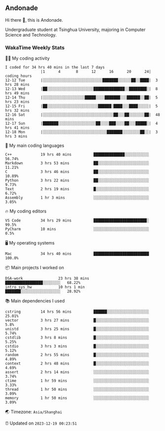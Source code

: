 ## Andonade

Hi there 👋, this is Andonade.

Undergraduate student at Tsinghua University, majoring in Computer Science and Technology.

### WakaTime Weekly Stats

🧑‍💻 My coding activity 

```text
I coded for 34 hrs 40 mins in the last 7 days
          		|1      4       8      12      16      20      24|	coding hours
12-12 Tue		|░░░░░░░░░░░░░░░░░░░░░░░░░░░███████░░░░░░██░░████|	3 hrs 28 mins
12-13 Wed		|██░░░░░░░░░░░░░░░░░░░░░██████████████░░████████░|	8 hrs 49 mins
12-14 Thu		|░░░░░░░░░░░░░░░░░░░█████░░░░███████░░░██████░░██|	5 hrs 23 mins
12-15 Fri		|██░░░░░░░░░░░░░░░░░░░░░░░██████░████░░░████░░░░░|	5 hrs 32 mins
12-16 Sat		|░░░░░░░░░░░░░░░░░░░░░░░░░░░░░░░░██░░░██░░░░░░░██|	48 mins
12-17 Sun		|███████░░░░░░░░░░░░░░░░░██░░░░███░░░░██░░░█████░|	4 hrs 41 mins
12-18 Mon		|░░░░░░░░░░░░░░░░░░░░░░░░░░░░░███████░░░░░░░░██░░|	3 hrs 3 mins
```

🌱 My main coding languages 

```text
C++            	19 hrs 40 mins      	██████████████░░░░░░░░░░░	56.74%
Markdown       	3 hrs 53 mins       	██░░░░░░░░░░░░░░░░░░░░░░░	11.21%
C              	3 hrs 46 mins       	██░░░░░░░░░░░░░░░░░░░░░░░	10.89%
Python         	3 hrs 22 mins       	██░░░░░░░░░░░░░░░░░░░░░░░	9.73%
Text           	2 hrs 19 mins       	█░░░░░░░░░░░░░░░░░░░░░░░░	6.72%
Assembly       	1 hr 3 mins         	░░░░░░░░░░░░░░░░░░░░░░░░░	3.05%
```

🔥 My coding editors 

```text
VS Code        	34 hrs 29 mins      	████████████████████████░	99.5%
PyCharm        	10 mins             	░░░░░░░░░░░░░░░░░░░░░░░░░	0.5%
```

🖥️ My operating systems 

```text
Mac            	34 hrs 40 mins      	█████████████████████████	100.0%
```

📦 Main projects I worked on 

```text
DSA-work            	23 hrs 38 mins      	█████████████████░░░░░░░░	68.22%
intro_sys_hw        	10 hrs 1 min        	███████░░░░░░░░░░░░░░░░░░	28.92%
```

📚 Main dependencies I used 

```text
cstring        	14 hrs 56 mins      	██████░░░░░░░░░░░░░░░░░░░	25.01%
vector         	3 hrs 27 mins       	█░░░░░░░░░░░░░░░░░░░░░░░░	5.8%
unistd         	3 hrs 25 mins       	█░░░░░░░░░░░░░░░░░░░░░░░░	5.74%
cstdlib        	3 hrs 8 mins        	█░░░░░░░░░░░░░░░░░░░░░░░░	5.25%
cstdio         	3 hrs 3 mins        	█░░░░░░░░░░░░░░░░░░░░░░░░	5.12%
random         	2 hrs 55 mins       	█░░░░░░░░░░░░░░░░░░░░░░░░	4.89%
context        	2 hrs 48 mins       	█░░░░░░░░░░░░░░░░░░░░░░░░	4.69%
assert         	2 hrs 14 mins       	░░░░░░░░░░░░░░░░░░░░░░░░░	3.74%
ctime          	1 hr 59 mins        	░░░░░░░░░░░░░░░░░░░░░░░░░	3.33%
thread         	1 hr 50 mins        	░░░░░░░░░░░░░░░░░░░░░░░░░	3.09%
memory         	1 hr 50 mins        	░░░░░░░░░░░░░░░░░░░░░░░░░	3.09%
```

🌏 Timezone: `Asia/Shanghai`

⏰ Updated on `2023-12-19 00:23:51`
